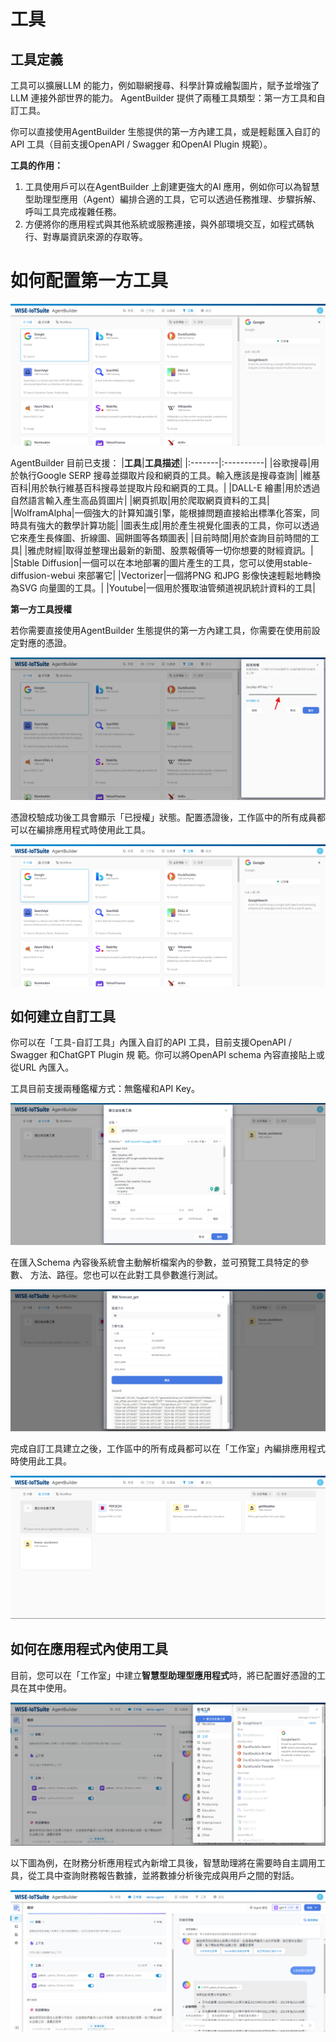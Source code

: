 # 工具
## 工具定義
工具可以擴展LLM 的能力，例如聯網搜尋、科學計算或繪製圖片，賦予並增強了LLM 連接外部世界的能力。 AgentBuilder 提供了兩種工具類型：第一方工具和自訂工具。

你可以直接使用AgentBuilder 生態提供的第一方內建工具，或是輕鬆匯入自訂的API 工具（目前支援OpenAPI / Swagger 和OpenAI Plugin 規範）。

**工具的作用：**
1. 工具使用戶可以在AgentBuilder 上創建更強大的AI 應用，例如你可以為智慧型助理型應用（Agent）編排合適的工具，它可以透過任務推理、步驟拆解、呼叫工具完成複雜任務。
2. 方便將你的應用程式與其他系統或服務連接，與外部環境交互，如程式碼執行、對專屬資訊來源的存取等。

# 如何配置第一方工具

![第一方工具列表](/工具/images/第一方工具列表.png)

AgentBuilder 目前已支援：
|**工具**|**工具描述**|
|:-------|:----------|
|谷歌搜尋|用於執行Google SERP 搜尋並擷取片段和網頁的工具。輸入應該是搜尋查詢|
|維基百科|用於執行維基百科搜尋並提取片段和網頁的工具。|
|DALL-E 繪畫|用於透過自然語言輸入產生高品質圖片|
|網頁抓取|用於爬取網頁資料的工具|
|WolframAlpha|一個強大的計算知識引擎，能根據問題直接給出標準化答案，同時具有強大的數學計算功能|
|圖表生成|用於產生視覺化圖表的工具，你可以透過它來產生長條圖、折線圖、圓餅圖等各類圖表|
|目前時間|用於查詢目前時間的工具|
|雅虎財經|取得並整理出最新的新聞、股票報價等一切你想要的財經資訊。|
|Stable Diffusion|一個可以在本地部署的圖片產生的工具，您可以使用stable-diffusion-webui 來部署它|
|Vectorizer|一個將PNG 和JPG 影像快速輕鬆地轉換為SVG 向量圖的工具。|
|Youtube|一個用於獲取油管頻道視訊統計資料的工具|

**第一方工具授權**

若你需要直接使用AgentBuilder 生態提供的第一方內建工具，你需要在使用前設定對應的憑證。

![配置第一方工具憑證](/工具/images/配置第一方工具憑證.png)

憑證校驗成功後工具會顯示「已授權」狀態。配置憑證後，工作區中的所有成員都可以在編排應用程式時使用此工具。

![第一方工具已授權](/工具/images/第一方工具已授權.png)

## 如何建立自訂工具
你可以在「工具-自訂工具」內匯入自訂的API 工具，目前支援OpenAPI / Swagger 和ChatGPT Plugin 規
範。你可以將OpenAPI schema 內容直接貼上或從URL 內匯入。

工具目前支援兩種鑑權方式：無鑑權和API Key。

![建立自訂工具](/工具/images/建立自訂工具.png)

在匯入Schema 內容後系統會主動解析檔案內的參數，並可預覽工具特定的參數、 方法、路徑。您也可以在此對工具參數進行測試。

![自訂工具參數測試](/工具/images/自訂工具參數測試.png)

完成自訂工具建立之後，工作區中的所有成員都可以在「工作室」內編排應用程式時使用此工具。

![已新增自訂工具](/工具/images/已新增自訂工具.png)

## 如何在應用程式內使用工具
目前，您可以在「工作室」中建立**智慧型助理型應用程式**時，將已配置好憑證的工具在其中使用。

![建立智慧型助理應用程式時新增工具](/工具/images/建立智慧型助理應用程式時新增工具.png)

以下圖為例，在財務分析應用程式內新增工具後，智慧助理將在需要時自主調用工具，從工具中查詢財務報告數據，並將數據分析後完成與用戶之間的對話。

![智能助理在對話中完成工具呼叫回覆問題](/工具/images/智能助理在對話中完成工具呼叫回覆問題.png)

